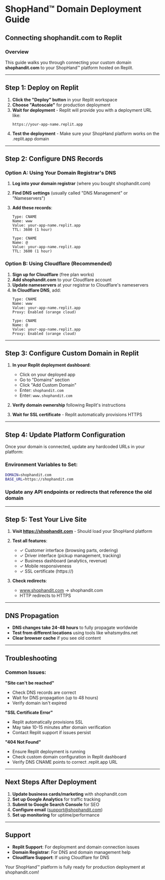 # ShopHand™ Domain Deployment Guide
## Connecting shophandit.com to Replit

### Overview
This guide walks you through connecting your custom domain **shophandit.com** to your ShopHand™ platform hosted on Replit.

---

## Step 1: Deploy on Replit

1. **Click the "Deploy" button** in your Replit workspace
2. **Choose "Autoscale"** for production deployment
3. **Wait for deployment** - Replit will provide you with a deployment URL like:
   ```
   https://your-app-name.replit.app
   ```
4. **Test the deployment** - Make sure your ShopHand platform works on the .replit.app domain

---

## Step 2: Configure DNS Records

### Option A: Using Your Domain Registrar's DNS
1. **Log into your domain registrar** (where you bought shophandit.com)
2. **Find DNS settings** (usually called "DNS Management" or "Nameservers")
3. **Add these records**:

   ```
   Type: CNAME
   Name: www
   Value: your-app-name.replit.app
   TTL: 3600 (1 hour)
   
   Type: CNAME  
   Name: @
   Value: your-app-name.replit.app
   TTL: 3600 (1 hour)
   ```

### Option B: Using Cloudflare (Recommended)
1. **Sign up for Cloudflare** (free plan works)
2. **Add shophandit.com** to your Cloudflare account
3. **Update nameservers** at your registrar to Cloudflare's nameservers
4. **In Cloudflare DNS**, add:
   ```
   Type: CNAME
   Name: www
   Value: your-app-name.replit.app
   Proxy: Enabled (orange cloud)
   
   Type: CNAME
   Name: @
   Value: your-app-name.replit.app  
   Proxy: Enabled (orange cloud)
   ```

---

## Step 3: Configure Custom Domain in Replit

1. **In your Replit deployment dashboard**:
   - Click on your deployed app
   - Go to "Domains" section
   - Click "Add Custom Domain"
   - Enter: `shophandit.com`
   - Enter: `www.shophandit.com`

2. **Verify domain ownership** following Replit's instructions

3. **Wait for SSL certificate** - Replit automatically provisions HTTPS

---

## Step 4: Update Platform Configuration

Once your domain is connected, update any hardcoded URLs in your platform:

### Environment Variables to Set:
```bash
DOMAIN=shophandit.com
BASE_URL=https://shophandit.com
```

### Update any API endpoints or redirects that reference the old domain

---

## Step 5: Test Your Live Site

1. **Visit https://shophandit.com** - Should load your ShopHand platform
2. **Test all features**:
   - ✓ Customer interface (browsing parts, ordering)
   - ✓ Driver interface (pickup management, tracking)
   - ✓ Business dashboard (analytics, revenue)
   - ✓ Mobile responsiveness
   - ✓ SSL certificate (https://)

3. **Check redirects**:
   - www.shophandit.com → shophandit.com
   - HTTP redirects to HTTPS

---

## DNS Propagation

- **DNS changes take 24-48 hours** to fully propagate worldwide
- **Test from different locations** using tools like whatsmydns.net
- **Clear browser cache** if you see old content

---

## Troubleshooting

### Common Issues:

**"Site can't be reached"**
- Check DNS records are correct
- Wait for DNS propagation (up to 48 hours)
- Verify domain isn't expired

**"SSL Certificate Error"** 
- Replit automatically provisions SSL
- May take 10-15 minutes after domain verification
- Contact Replit support if issues persist

**"404 Not Found"**
- Ensure Replit deployment is running
- Check custom domain configuration in Replit dashboard
- Verify DNS CNAME points to correct .replit.app URL

---

## Next Steps After Deployment

1. **Update business cards/marketing** with shophandit.com
2. **Set up Google Analytics** for traffic tracking  
3. **Submit to Google Search Console** for SEO
4. **Configure email** (support@shophandit.com)
5. **Set up monitoring** for uptime/performance

---

## Support

- **Replit Support**: For deployment and domain connection issues
- **Domain Registrar**: For DNS and domain management help
- **Cloudflare Support**: If using Cloudflare for DNS

Your ShopHand™ platform is fully ready for production deployment at shophandit.com!